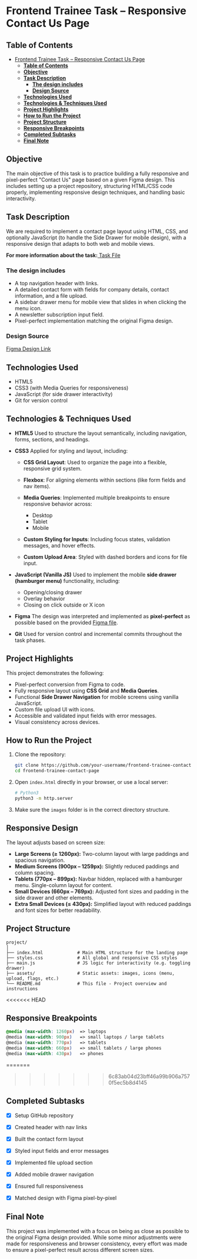 # Frontend Trainee Task – Responsive Contact Us Page

## **Table of Contents**

- [Frontend Trainee Task – Responsive Contact Us Page](#frontend-trainee-task--responsive-contact-us-page)
  - [**Table of Contents**](#table-of-contents)
  - [**Objective**](#objective)
  - [**Task Description**](#task-description)
    - [**The design includes**](#the-design-includes)
    - [**Design Source**](#design-source)
  - [**Technologies Used**](#technologies-used)
  - [**Technologies \& Techniques Used**](#technologies--techniques-used)
  - [**Project Highlights**](#project-highlights)
  - [**How to Run the Project**](#how-to-run-the-project)
  - [**Project Structure**](#project-structure)
  - [**Responsive Breakpoints**](#responsive-breakpoints)
  - [**Completed Subtasks**](#completed-subtasks)
  - [**Final Note**](#final-note)

## </a>**Objective**
The main objective of this task is to practice building a fully responsive and pixel-perfect "Contact Us" page based on a given Figma design. This includes setting up a project repository, structuring HTML/CSS code properly, implementing responsive design techniques, and handling basic interactivity.

## </a>**Task Description**
We are required to implement a contact page layout using HTML, CSS, and optionally JavaScript (to handle the Side Drawer for mobile design), with a responsive design that adapts to both web and mobile views.

<span><strong>For more information about the task:</strong><a href="FE Trainee First Task.pdf"> Task File</a></span>

### </a>**The design includes**
<ul>
    <li>A top navigation header with links.</li>
    <li>A detailed contact form with fields for company details, contact information, and a file upload.</li>
    <li>A sidebar drawer menu for mobile view that slides in when clicking the menu icon.</li>
    <li>A newsletter subscription input field.</li>
    <li>Pixel-perfect implementation matching the original Figma design.</li>
</ul>

### </a>**Design Source**
[Figma Design Link](https://www.figma.com/design/OM5tJ8OWH102HaB4qcm7JL/Application-Form--Community-?node-id=0-1&p=f&t=clWf3BCAkk81SWFd-0)

## **Technologies Used**
<ul>
    <li>HTML5</li>
    <li>CSS3 (with Media Queries for responsiveness)</li>
    <li>JavaScript (for side drawer interactivity)</li>
    <li>Git for version control</li>
</ul>

## **Technologies & Techniques Used**

* **HTML5**
  Used to structure the layout semantically, including navigation, forms, sections, and headings.

* **CSS3**
  Applied for styling and layout, including:

  * **CSS Grid Layout**: Used to organize the page into a flexible, responsive grid system.
  * **Flexbox**: For aligning elements within sections (like form fields and nav items).
  * **Media Queries**: Implemented multiple breakpoints to ensure responsive behavior across:

    * Desktop
    * Tablet
    * Mobile
  * **Custom Styling for Inputs**: Including focus states, validation messages, and hover effects.
  * **Custom Upload Area**: Styled with dashed borders and icons for file input.

* **JavaScript (Vanilla JS)**
  Used to implement the mobile **side drawer (hamburger menu)** functionality, including:

  * Opening/closing drawer
  * Overlay behavior
  * Closing on click outside or X icon

* **Figma**
  The design was interpreted and implemented as **pixel-perfect** as possible based on the provided [Figma file](https://www.figma.com/design/OM5tJ8OWH102HaB4qcm7JL/Application-Form--Community-?node-id=0-1&p=f&t=clWf3BCAkk81SWFd-0).

* **Git**
  Used for version control and incremental commits throughout the task phases.

## **Project Highlights**

This project demonstrates the following:

* Pixel-perfect conversion from Figma to code.
* Fully responsive layout using **CSS Grid** and **Media Queries**.
* Functional **Side Drawer Navigation** for mobile screens using vanilla JavaScript.
* Custom file upload UI with icons.
* Accessible and validated input fields with error messages.
* Visual consistency across devices.

## **How to Run the Project**

1. Clone the repository:

   ```bash
   git clone https://github.com/your-username/frontend-trainee-contact-page.git
   cd frontend-trainee-contact-page
   ```

2. Open `index.html` directly in your browser, or use a local server:

   ```bash
   # Python3
   python3 -m http.server
   ```

3. Make sure the `images` folder is in the correct directory structure.

## **Responsive Design**

The layout adjusts based on screen size:

* **Large Screens (≥ 1260px):** Two-column layout with large paddings and spacious navigation.
* **Medium Screens (900px – 1259px):** Slightly reduced paddings and column spacing.
* **Tablets (770px – 899px):** Navbar hidden, replaced with a hamburger menu. Single-column layout for content.
* **Small Devices (660px – 769px):** Adjusted font sizes and padding in the side drawer and other elements.
* **Extra Small Devices (≤ 430px):** Simplified layout with reduced paddings and font sizes for better readability.
  
## **Project Structure**

```
project/
│
├── index.html             # Main HTML structure for the landing page
├── styles.css             # All global and responsive CSS styles
├── main.js                # JS logic for interactivity (e.g. toggling drawer)
├── assets/                # Static assets: images, icons (menu, upload, flags, etc.)
└── README.md              # This file - Project overview and instructions
```

<<<<<<< HEAD
## **Responsive Breakpoints**

```css
@media (max-width: 1260px)  => laptops
@media (max-width: 900px)   => small laptops / large tablets
@media (max-width: 770px)   => tablets
@media (max-width: 660px)   => small tablets / large phones
@media (max-width: 430px)   => phones
```

=======
>>>>>>> 6c83ab04d23bff46a99b906a7570f5ec5b8d4145
## **Completed Subtasks**

* [x] Setup GitHub repository
* [x] Created header with nav links
* [x] Built the contact form layout
* [x] Styled input fields and error messages
* [x] Implemented file upload section
* [x] Added mobile drawer navigation
* [x] Ensured full responsiveness
* [x] Matched design with Figma pixel-by-pixel


## **Final Note**

This project was implemented with a focus on being as close as possible to the original Figma design provided. While some minor adjustments were made for responsiveness and browser consistency, every effort was made to ensure a pixel-perfect result across different screen sizes.
